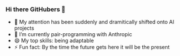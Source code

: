### Hi there GitHubers 👋

- 🔭 My attention has been suddenly and dramitically shifted onto AI projects
- 🌱 I’m currently pair-programming with Anthropic
- 😄 My top skills: being adaptable 
- ⚡ Fun fact: By the time the future gets here it will be the present 

<!--
**dewitt4/dewitt4** is a ✨ _special_ ✨ repository because its `README.md` (this file) appears on your GitHub profile.

Here are some ideas to get you started:

- 🔭 I’m currently working on ...
- 🌱 I’m currently learning ...
- 👯 I’m looking to collaborate on ...
- 🤔 I’m looking for help with ...
- 💬 Ask me about ...
- 📫 How to reach me: ...
- 😄 Pronouns: ...
- ⚡ Fun fact: ...
-->
